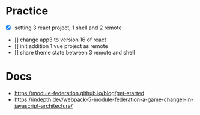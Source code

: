 # Practice

- [x] setting 3 react project, 1 shell and 2 remote
- [] change app3 to version 16 of react
- [] init addition 1 vue project as remote
- [] share theme state between 3 remote and shell

# Docs

- https://module-federation.github.io/blog/get-started
- https://indepth.dev/webpack-5-module-federation-a-game-changer-in-javascript-architecture/

